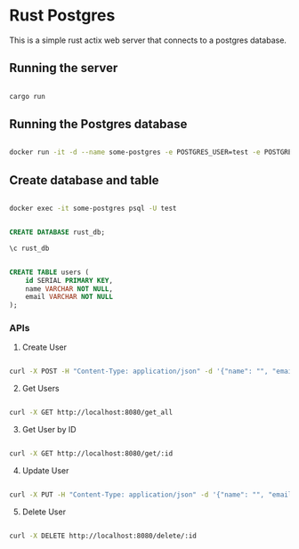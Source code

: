 # Rust Postgres

This is a simple rust actix web server that connects to a postgres database.

## Running the server

```bash

cargo run 

```

## Running the Postgres database

```bash

docker run -it -d --name some-postgres -e POSTGRES_USER=test -e POSTGRES_PASSWORD=123 -p 5432:5432 postgres

```

## Create database and table

```bash

docker exec -it some-postgres psql -U test

```

```sql

CREATE DATABASE rust_db;

\c rust_db


CREATE TABLE users (
    id SERIAL PRIMARY KEY,
    name VARCHAR NOT NULL,
    email VARCHAR NOT NULL
);

```

### APIs

1. Create User

```bash

curl -X POST -H "Content-Type: application/json" -d '{"name": "", "email": ""}' http://localhost:8080/create

```

2. Get Users

```bash

curl -X GET http://localhost:8080/get_all

```

3. Get User by ID

```bash

curl -X GET http://localhost:8080/get/:id

```

4. Update User

```bash

curl -X PUT -H "Content-Type: application/json" -d '{"name": "", "email": ""}' http://localhost:8080/update/:id

```

5. Delete User

```bash

curl -X DELETE http://localhost:8080/delete/:id

```


